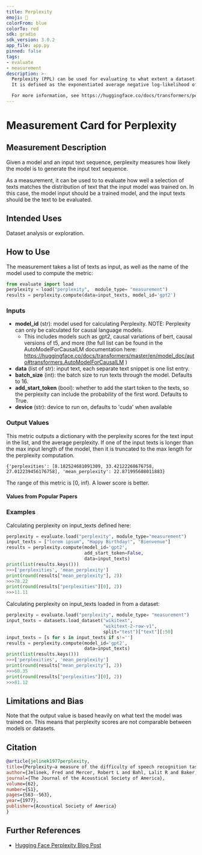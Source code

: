 ```yaml
---
title: Perplexity
emoji: 🤗
colorFrom: blue
colorTo: red
sdk: gradio
sdk_version: 3.0.2
app_file: app.py
pinned: false
tags:
- evaluate
- measurement
description: >-
  Perplexity (PPL) can be used for evaluating to what extent a dataset is similar to the distribution of text that a given model was trained on.
  It is defined as the exponentiated average negative log-likelihood of a sequence.

  For more information, see https://huggingface.co/docs/transformers/perplexity
---
```


# Measurement Card for Perplexity

## Measurement Description
Given a model and an input text sequence, perplexity measures how likely the model is to generate the input text sequence.

As a measurement, it can be used to to evaluate how well a selection of texts matches the distribution of text that the input model was trained on.
In this case, the model input should be a trained model, and the input texts should be the text to be evaluated.

## Intended Uses
Dataset analysis or exploration.

## How to Use

The measurement takes a list of texts as input, as well as the name of the model used to compute the metric:

```python
from evaluate import load
perplexity = load("perplexity",  module_type= "measurement")
results = perplexity.compute(data=input_texts, model_id='gpt2')
```

### Inputs
- **model_id** (str): model used for calculating Perplexity. NOTE: Perplexity can only be calculated for causal language models.
    - This includes models such as gpt2, causal variations of bert, causal versions of t5, and more (the full list can be found in the AutoModelForCausalLM documentation here: https://huggingface.co/docs/transformers/master/en/model_doc/auto#transformers.AutoModelForCausalLM )
- **data** (list of str): input text, each separate text snippet is one list entry.
- **batch_size** (int): the batch size to run texts through the model. Defaults to 16.
- **add_start_token** (bool): whether to add the start token to the texts, so the perplexity can include the probability of the first word. Defaults to True.
- **device** (str): device to run on, defaults to 'cuda' when available

### Output Values
This metric outputs a dictionary with the perplexity scores for the text input in the list, and the average perplexity.
If one of the input texts is longer than the max input length of the model, then it is truncated to the max length for the perplexity computation.

```
{'perplexities': [8.182524681091309, 33.42122268676758, 27.012239456176758], 'mean_perplexity': 22.871995608011883}
```

The range of this metric is [0, inf). A lower score is better.

#### Values from Popular Papers


### Examples
Calculating perplexity on input_texts defined here:
```python
perplexity = evaluate.load("perplexity", module_type="measurement")
input_texts = ["lorem ipsum", "Happy Birthday!", "Bienvenue"]
results = perplexity.compute(model_id='gpt2',
                             add_start_token=False,
                             data=input_texts)
print(list(results.keys()))
>>>['perplexities', 'mean_perplexity']
print(round(results["mean_perplexity"], 2))
>>>78.22
print(round(results["perplexities"][0], 2))
>>>11.11
```
Calculating perplexity on input_texts loaded in from a dataset:
```python
perplexity = evaluate.load("perplexity", module_type= "measurement")
input_texts = datasets.load_dataset("wikitext",
                                    "wikitext-2-raw-v1",
                                    split="test")["text"][:50]
input_texts = [s for s in input_texts if s!='']
results = perplexity.compute(model_id='gpt2',
                             data=input_texts)
print(list(results.keys()))
>>>['perplexities', 'mean_perplexity']
print(round(results["mean_perplexity"], 2))
>>>60.35
print(round(results["perplexities"][0], 2))
>>>81.12
```

## Limitations and Bias
Note that the output value is based heavily on what text the model was trained on. This means that perplexity scores are not comparable between models or datasets.


## Citation

```bibtex
@article{jelinek1977perplexity,
title={Perplexity—a measure of the difficulty of speech recognition tasks},
author={Jelinek, Fred and Mercer, Robert L and Bahl, Lalit R and Baker, James K},
journal={The Journal of the Acoustical Society of America},
volume={62},
number={S1},
pages={S63--S63},
year={1977},
publisher={Acoustical Society of America}
}
```

## Further References
- [Hugging Face Perplexity Blog Post](https://huggingface.co/docs/transformers/perplexity)

